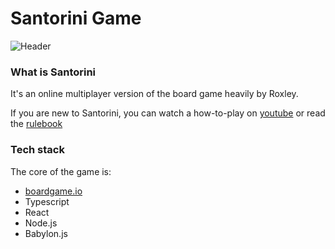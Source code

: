# Santorini Game

![Header](https://github.com/mbrinkl/mosaic/blob/master/public/header.png)

### What is Santorini

It's an online multiplayer version of the board game heavily by Roxley.

If you are new to Santorini, you can watch a how-to-play on [youtube](https://www.youtube.com/watch?v=EZi-MZEylRQ) or read the [rulebook](http://files.roxley.com/Santorini-Rulebook-Web-2016.08.14.pdf)

### Tech stack

The core of the game is:

- [boardgame.io](https://boardgame.io/)
- Typescript
- React
- Node.js
- Babylon.js

